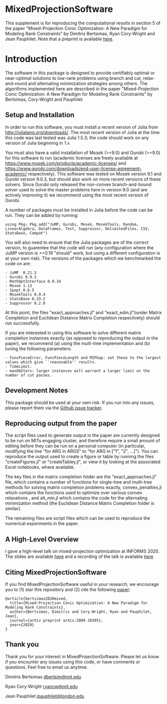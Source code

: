# MixedProjectionSoftware
This supplement is for reproducing the computational results in section 5 of the paper "Mixed-Projection Conic Optimization: A New Paradigm for Modeling Rank Constraints" by Dimitris Bertsimas, Ryan Cory-Wright and Jean Pauphilet. Note that a preprint is available [here](http://www.optimization-online.org/DB_HTML/2020/09/8031.html).

# Introduction
The software in this package is designed to provide certifiably optimal or near-optimal solutions to low-rank problems using branch and cut, relax-and-round and alternating minimization strategies among others. The algorithms implemented here are described in the paper "Mixed-Projection Conic Optimization: A New Paradigm for Modeling Rank Constraints" by Bertsimas, Cory-Wright and Pauphilet.



## Setup and Installation
In order to run this software, you must install a recent version of Julia from http://julialang.org/downloads/. The most recent version of Julia at the time this code was last tested was Julia 1.5.3; the code should work on any version of Julia beginning in 1.x

You must also have a valid installation of Mosek (>=9.0) and Gurobi (>=9.0) for this software to run (academic licenses are freely available at https://www.mosek.com/products/academic-licenses/ and https://www.gurobi.com/downloads/end-user-license-agreement-academic/ respectively). This software was tested on Mosek version 9.1 and Gurobi version 9.0.3, but should also work on more recent versions of these solvers. Since Gurobi only released the non-convex branch-and-bound solver used to solve the master problems here in version 9.0 (and are actively improving it) we recommend using the most recent version of Gurobi.

A number of packages must be installed in Julia before the code can be run. They can be added by running:

```
using Pkg; Pkg.add("JuMP, Gurobi, Mosek, MosekTools, Random, LinearAlgebra, DataFrames, Test, Suppressor, DelimitedFiles, CSV, StatsBase, Compat")
```

You will also need to ensure that the Julia packages are of the correct version, to guarentee that the code will run (any configuration where the JuMP version is >=0.19 "should" work, but using a different configuration is at your own risk). The versions of the packages which we benchmarked the code on are:


```
- JuMP  0.21.3
- Gurobi 0.9.3
- MathOptInterface 0.9.19
- Mosek 1.13
- Ipopt 0.6.5
- MosekTools 0.9.4
- StatsBase 0.33.2
- Suppressor 0.2.0
```



At this point, the files "exact_approaches.jl" and "exact_edm.jl"(under Matrix Completion and Euclidean Distance Matrix Completion respectively) should run successfully.

If you are interested in using this software to solve different matrix completion instances exactly (as opposed to reproducing the output in the paper), we recommend (a) using the multi-tree implementation and (b) tuning the following parameters:

```
- FuncPieceError, FuncPieceLength and MIPGap: set these to the largest values which give ``reasonable'' results.
- TimeLimit.
- maxOAIters: larger instances will warrant a larger limit on the number of cut passes. 
```


## Development Notes
This package should be used at your own risk.
If you run into any issues, please report them via the [Github issue tracker](https://github.com/ryancorywright/RankProject/issues).

## Reproducing output from the paper
The script files used to generate output in the paper are currently designed to be run on MITs engaging cluster, and therefore require a small amount of editing before they can be run on a personal computer (in particular, modifying the line "for ARG in ARGS" to "for ARG in ["1", "2", ...]"). You can reproduce the output used to create a figure or table by running the files "createFigurex.jl" or "createTabley.jl", or view it by looking at the associated Excel notebooks, where available. 

The key files in the matrix completion folder are the "exact_approaches.jl" file, which contains a number of functions for single-tree and multi-tree methods for solving matrix completion problems exactly, convex_penalties.jl which contains the functions used to optimize over various convex relaxations
, and alt_min.jl which contains the code for the alternating minimization method (the Euclidean Distance Matrix Completion folder is similar). 

The remaining files are script files which can be used to reproduce the numerical experiments in the paper.

## A High-Level Overview
I gave a high-level talk on mixed-projection optimization at INFORMS 2020. The slides are available [here](https://ryancorywright.github.io/pdf/MixedProjection_INFORMS.pdf) and a recording of the talk is available [here](https://drive.google.com/file/d/179UW6-XTkrHkQ2QTxPhZgXP079Nt8fWz/view?usp=sharing)

## Citing MixedProjectionSoftware

If you find MixedProjectionSoftware useful in your research, we encourage you to (1) star this repository and (2) cite the following [paper](http://www.optimization-online.org/DB_HTML/2020/09/8031.html):
```
@article{bertsimas2020mixed,
  title={Mixed-Projection Conic Optimization: A New Paradigm for Modeling Rank Constraints},
  author={Bertsimas, Dimitris and Cory-Wright, Ryan and Pauphilet, Jean},
  journal={arXiv preprint arXiv:2009.10395},
  year={2020}
}
```
## Thank you

Thank you for your interest in MixedProjectionSoftware. Please let us know if you encounter any issues using this code, or have comments or questions.  Feel free to email us anytime.

Dimitris Bertsimas
dbertsim@mit.edu

Ryan Cory-Wright
ryancw@mit.edu

Jean Pauphilet
jpauphilet@london.edu

